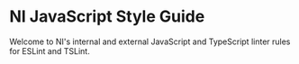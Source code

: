 # NI JavaScript Style Guide

Welcome to NI's internal and external JavaScript and TypeScript linter rules for ESLint and TSLint.